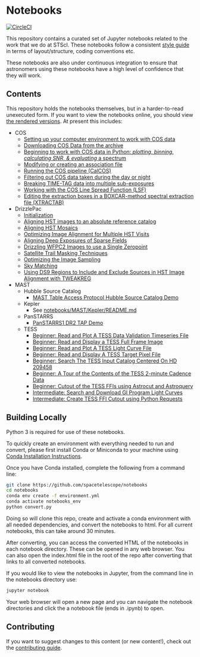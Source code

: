 # Notebooks

[![CircleCI](https://circleci.com/gh/spacetelescope/notebooks/tree/master.svg?style=svg)](https://circleci.com/gh/spacetelescope/notebooks/tree/master)

This repository contains a curated set of Jupyter notebooks related to the work that we do at STScI. These notebooks follow a consistent [style guide](https://github.com/spacetelescope/style-guides/blob/master/guides/jupyter-notebooks.md) in terms of layout/structure, coding conventions etc.

These notebooks are also under continuous integration to ensure that astronomers using these notebooks have a high level of confidence that they will work.

## Contents

This repository holds the notebooks themselves, but in a harder-to-read unexecuted form. If you want to view the notebooks online, you should view [the rendered versions](https://spacetelescope.github.io/notebooks).  At present this includes:
* COS
  * [Setting up your computer environment to work with COS data](https://spacetelescope.github.io/COS-Notebooks/Setup.html)
  * [Downloading COS Data from the archive](https://spacetelescope.github.io/COS-Notebooks/DataDl.html)
  * [Beginning to work with COS data in Python: *plotting, binning, calculating SNR, & evaluating* a spectrum](https://spacetelescope.github.io/COS-Notebooks/ViewData.html)
  * [Modifying or creating an association file](https://spacetelescope.github.io/COS-Notebooks/AsnFile.html)
  * [Running the COS pipeline (CalCOS)](https://spacetelescope.github.io/COS-Notebooks/CalCOS.html)
  * [Filtering out COS data taken during the day or night](https://spacetelescope.github.io/COS-Notebooks/DayNight.html)
  * [Breaking TIME-TAG data into multiple sub-exposures](https://spacetelescope.github.io/COS-Notebooks/SplitTag.html)
  * [Working with the COS Line Spread Function (LSF)](https://spacetelescope.github.io/COS-Notebooks/LSF.html)
  * [Editing the extraction boxes in a BOXCAR-method spectral extraction file (XTRACTAB)](https://spacetelescope.github.io/COS-Notebooks/Extract.html)
* DrizzlePac
  * [Initialization](https://spacetelescope.github.io/notebooks/notebooks/DrizzlePac/Initialization/Initialization.html)
  * [Aligning HST images to an absolute reference catalog](https://spacetelescope.github.io/notebooks/notebooks/DrizzlePac/align_to_catalogs/align_to_catalogs.html)
  * [Aligning HST Mosaics](https://spacetelescope.github.io/notebooks/notebooks/DrizzlePac/align_mosaics/align_mosaics.html)
  * [Optimizing Image Alignment for Multiple HST Visits](https://spacetelescope.github.io/notebooks/notebooks/DrizzlePac/align_multiple_visits/align_multiple_visits.html)
  * [Aligning Deep Exposures of Sparse Fields](https://spacetelescope.github.io/notebooks/notebooks/DrizzlePac/align_sparse_fields/align_sparse_fields.html)
  * [Drizzling WFPC2 Images to use a Single Zeropoint](https://spacetelescope.github.io/notebooks/notebooks/DrizzlePac/drizzle_wfpc2/drizzle_wfpc2.html)
  * [Satellite Trail Masking Techniques](https://spacetelescope.github.io/notebooks/notebooks/DrizzlePac/mask_satellite/mask_satellite.html)
  * [Optimizing the Image Sampling](https://spacetelescope.github.io/notebooks/notebooks/DrizzlePac/optimize_image_sampling/optimize_image_sampling.html)
  * [Sky Matching](https://spacetelescope.github.io/notebooks/notebooks/DrizzlePac/sky_matching/sky_matching.html)
  * [Using DS9 Regions to Include and Exclude Sources in HST Image Alignment with TWEAKREG](https://spacetelescope.github.io/notebooks/notebooks/DrizzlePac/use_ds9_regions_in_tweakreg/use_ds9_regions_in_tweakreg.html)
* MAST
  * Hubble Source Catalog
    * [MAST Table Access Protocol Hubble Source Catalog Demo](https://spacetelescope.github.io/notebooks/notebooks/MAST/HSC/HSC_TAP/HSC_TAP.html)
  * Kepler
    * See [notebooks/MAST/Kepler/README.md](https://github.com/spacetelescope/notebooks/blob/master/notebooks/MAST/Kepler/README.md)
  * PanSTARRS
    * [PanSTARRS1 DR2 TAP Demo](https://spacetelescope.github.io/notebooks/notebooks/MAST/PanSTARRS/PS1_DR2_TAP/PS1_DR2_TAP.html)
  * TESS
    * [Beginner: Read and Plot A TESS Data Validation Timeseries File](https://spacetelescope.github.io/notebooks/notebooks/MAST/TESS/beginner_how_to_use_dvt/beginner_how_to_use_dvt.html)
    * [Beginner: Read and Display a TESS Full Frame Image](https://spacetelescope.github.io/notebooks/notebooks/MAST/TESS/beginner_how_to_use_ffi/beginner_how_to_use_ffi.html)
    * [Beginner: Read and Plot A TESS Light Curve File](https://spacetelescope.github.io/notebooks/notebooks/MAST/TESS/beginner_how_to_use_lc/beginner_how_to_use_lc.html)
    * [Beginner: Read and Display A TESS Target Pixel File](https://spacetelescope.github.io/notebooks/notebooks/MAST/TESS/beginner_how_to_use_tp/beginner_how_to_use_tp.html)
    * [Beginner: Search The TESS Input Catalog Centered On HD 209458](https://spacetelescope.github.io/notebooks/notebooks/MAST/TESS/beginner_tic_search_hd209458/beginner_tic_search_hd209458.html)
    * [Beginner: A Tour of the Contents of the TESS 2-minute Cadence Data](https://spacetelescope.github.io/notebooks/notebooks/MAST/TESS/beginner_tour_lc_tp/beginner_tour_lc_tp.html)
    * [Beginner: Cutout of the TESS FFIs using Astrocut and Astroquery](https://spacetelescope.github.io/notebooks/notebooks/MAST/TESS/interm_tesscut_astroquery/interm_tesscut_astroquery.html)
    * [Intermediate: Search and Download GI Program Light Curves](https://spacetelescope.github.io/notebooks/notebooks/MAST/TESS/interm_gi_query/interm_gi_query.html)
    * [Intermediate: Create TESS FFI Cutout using Python Requests](https://spacetelescope.github.io/notebooks/notebooks/MAST/TESS/interm_tesscut_requests/interm_tesscut_requests.html)


## Building Locally

Python 3 is required for use of these notebooks.

To quickly create an environment with everything needed to run and convert, please first install Conda or Miniconda to your machine using [Conda Installation Instructions](https://conda.io/projects/conda/en/latest/user-guide/install/index.html).

Once you have Conda installed, complete the following from a command line:

```bash
git clone https://github.com/spacetelescope/notebooks
cd notebooks
conda env create -f environment.yml
conda activate notebooks_env
python convert.py
```

Doing so will clone this repo, create and activate a conda environment with all needed dependencies, and convert the notebooks to html. For all current notebooks, this can take around 30 minutes.

After converting, you can access the converted HTML of the notebooks in each notebook directory. These can be opened in any web browser. You can also open the index.html file in the root of the repo after converting that links to all converted notebooks.

If you would like to view the notebooks in Jupyter, from the command line in the notebooks directory use:

```bash
jupyter notebook
```

Your web browser will open a new page and you can navigate the notebook directories and click the a notebook file (ends in .ipynb) to open.

## Contributing

If you want to suggest changes to this content (or new content!), check out the [contributing guide](CONTRIBUTING.md).
